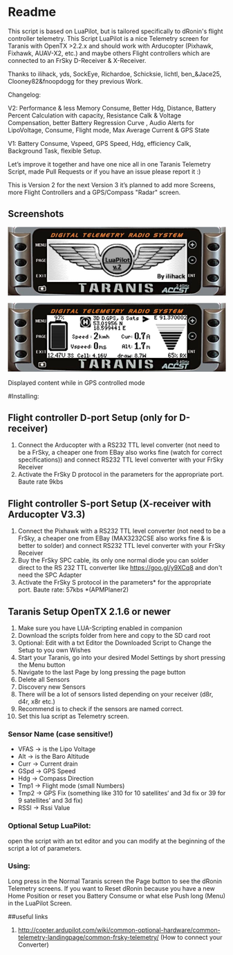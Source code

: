 # Readme
This script is based on LuaPilot, but is tailored specifically to dRonin's flight controller telemetry.
This Script LuaPilot is a nice Telemetry screen for Taranis with OpenTX >2.2.x and should work with Arducopter (Pixhawk, Fixhawk, AUAV-X2, etc.) and maybe others Flight controllers which are connected to an FrSky D-Receiver & X-Receiver.

Thanks to ilihack, yds, SockEye, Richardoe, Schicksie, lichtl, ben_&Jace25, Clooney82&fnoopdogg for they previous Work.


Changelog:

V2:
Performance & less Memory Consume, Better Hdg, Distance, Battery Percent Calculation with capacity, Resistance Calk & Voltage Compensation, better Battery Regression Curve , Audio Alerts for LipoVoltage, Consume, Flight mode, Max Average Current & GPS State

V1:
Battery Consume, Vspeed, GPS Speed, Hdg, efficiency Calk, Background Task, flexible Setup.

Let’s improve it together and have one nice all in one Taranis Telemetry Script, made Pull Requests or if you have an issue please report it :)

This is Version 2 for the next Version 3 it’s planned to add more Screens, more Flight Controllers and a GPS/Compass "Radar" screen.

## Screenshots

![Welcome Screen](https://raw.githubusercontent.com/AlfredBroda/dronin-lua/master/LuaPilot.Logo.jpg)

![Displayed content while in GPS controlled mode](https://raw.githubusercontent.com/AlfredBroda/dronin-lua/master/dRonin.jpg)

Displayed content while in GPS controlled mode

#Installing:
## Flight controller D-port Setup (only for D-receiver)
1. Connect the Arducopter with a RS232 TTL level converter (not need to be a FrSky, a cheaper one from EBay also works fine (watch for correct specifications)) and connect RS232 TTL level converter with your FrSky Receiver
2. Activate the FrSky D protocol in the parameters for the appropriate port. Baute rate 9kbs

## Flight controller S-port Setup (X-receiver with Arducopter V3.3)
1. Connect the Pixhawk with a RS232 TTL level converter (not need to be a FrSky, a cheaper one from EBay (MAX3232CSE also works fine & is better to solder) and connect RS232 TTL level converter with your FrSky Receiver
2. Buy the FrSky SPC cable, its only one normal diode you can solder direct to the RS 232 TTL converter like https://goo.gl/y9XCq8 and don't need the SPC Adapter
3. Activate the FrSky S protocol in the parameters* for the appropriate port. Baute rate: 57kbs *(APMPlaner2)




## Taranis Setup OpenTX 2.1.6 or newer
1. Make sure you have LUA-Scripting enabled in companion
2. Download the scripts folder from here and copy to the SD card root
3. Optional: Edit with a txt Editor the Downloaded Script to Change the Setup to you own Wishes
3. Start your Taranis, go into your desired Model Settings by short pressing the Menu button
4. Navigate to the last Page by long pressing the page button
5. Delete all Sensors
6. Discovery new Sensors
7. There will be a lot of sensors listed depending on your receiver (d8r, d4r, x8r etc.)
8. Recommend is to check if the sensors are named correct.
9. Set this lua script as Telemetry screen.

### Sensor Name (case sensitive!)
* VFAS -> is the Lipo Voltage
* Alt -> is the Baro Altitude
* Curr -> Current drain
* GSpd -> GPS Speed
* Hdg -> Compass Direction
* Tmp1 -> Flight mode (small Numbers)
* Tmp2 -> GPS Fix (something like 310 for 10 satellites’ and 3d fix or 39 for 9 satellites’ and 3d fix)
* RSSI -> Rssi Value


### Optional Setup LuaPilot:
open the script with an txt editor and you can modify at the beginning of the script a lot of parameters.

### Using:
Long press in the Normal Taranis screen the Page button to see the dRonin Telemetry screens.
If you want to Reset dRonin because you have a new Home Position or reset you Battery Consume or what else Push long (Menu) in the LuaPilot Screen.

##useful links
1. http://copter.ardupilot.com/wiki/common-optional-hardware/common-telemetry-landingpage/common-frsky-telemetry/ (How to connect your Converter)
